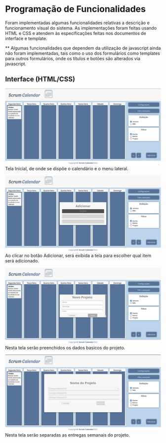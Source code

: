# Programação de Funcionalidades

Foram implementadas algumas funcionalidades relativas a descrição e funcionamento visual do sistema. As implementações foram feitas usando HTML e CSS e atendem às especificações feitas nos documentos de interface e template. 

** Algumas funcionalidades que dependem da utilização de javascript ainda não foram implementadas, tais como o uso dos formulários como templates para outros formulários, onde os títulos e botões são alterados via javascript.

## Interface (HTML/CSS)

![Tela Inicial](img/development/main-screen.png)
Tela Inicial, de onde se dispõe o calendário e o menu lateral.

![Adicao Projetos](img/development/add-project.png)
Ao clicar no botão Adicionar, será exibida a tela para escolher qual item será adicionado.

![Dados do Projeto](img/development/add-project-2.png)
Nesta tela serão preenchidos os dados basicos do projeto.

![Entregas Semanais](img/development/add-project-3.png)
Nesta tela serão separadas as entregas semanais do projeto.